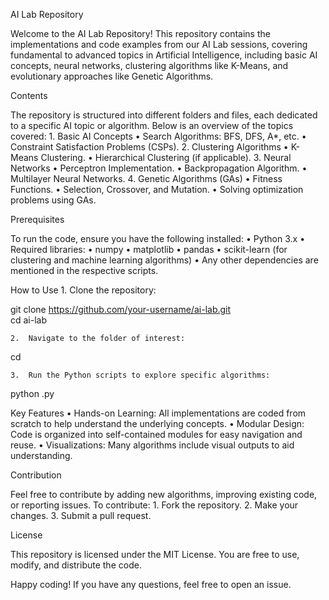 AI Lab Repository

Welcome to the AI Lab Repository! This repository contains the implementations and code examples from our AI Lab sessions, covering fundamental to advanced topics in Artificial Intelligence, including basic AI concepts, neural networks, clustering algorithms like K-Means, and evolutionary approaches like Genetic Algorithms.

Contents

The repository is structured into different folders and files, each dedicated to a specific AI topic or algorithm. Below is an overview of the topics covered:
	1.	Basic AI Concepts
	•	Search Algorithms: BFS, DFS, A*, etc.
	•	Constraint Satisfaction Problems (CSPs).
	2.	Clustering Algorithms
	•	K-Means Clustering.
	•	Hierarchical Clustering (if applicable).
	3.	Neural Networks
	•	Perceptron Implementation.
	•	Backpropagation Algorithm.
	•	Multilayer Neural Networks.
	4.	Genetic Algorithms (GAs)
	•	Fitness Functions.
	•	Selection, Crossover, and Mutation.
	•	Solving optimization problems using GAs.

Prerequisites

To run the code, ensure you have the following installed:
	•	Python 3.x
	•	Required libraries:
	•	numpy
	•	matplotlib
	•	pandas
	•	scikit-learn (for clustering and machine learning algorithms)
	•	Any other dependencies are mentioned in the respective scripts.

How to Use
	1.	Clone the repository:

git clone https://github.com/your-username/ai-lab.git  
cd ai-lab  


	2.	Navigate to the folder of interest:

cd <folder-name>  


	3.	Run the Python scripts to explore specific algorithms:

python <script-name>.py  



Key Features
	•	Hands-on Learning: All implementations are coded from scratch to help understand the underlying concepts.
	•	Modular Design: Code is organized into self-contained modules for easy navigation and reuse.
	•	Visualizations: Many algorithms include visual outputs to aid understanding.

Contribution

Feel free to contribute by adding new algorithms, improving existing code, or reporting issues. To contribute:
	1.	Fork the repository.
	2.	Make your changes.
	3.	Submit a pull request.

License

This repository is licensed under the MIT License. You are free to use, modify, and distribute the code.

Happy coding! If you have any questions, feel free to open an issue.

